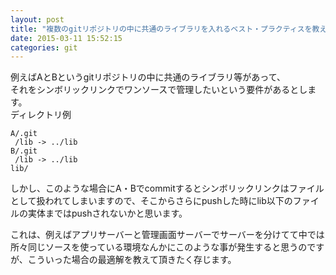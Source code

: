 ```yaml
---
layout: post
title: "複数のgitリポジトリの中に共通のライブラリを入れるベスト・プラクティスを教えて下さい。"
date: 2015-03-11 15:52:15
categories: git
---
```

<p>例えばAとBというgitリポジトリの中に共通のライブラリ等があって、<br>
それをシンボリックリンクでワンソースで管理したいという要件があるとします。<br>
ディレクトリ例</p>

<pre><code>A/.git
 /lib -&gt; ../lib
B/.git
 /lib -&gt; ../lib
lib/
</code></pre>

<p>しかし、このような場合にA・Bでcommitするとシンボリックリンクはファイルとして扱われてしまいますので、そこからさらにpushした時にlib以下のファイルの実体まではpushされないかと思います。</p>

<p>これは、例えばアプリサーバーと管理画面サーバーでサーバーを分けてて中では所々同じソースを使っている環境なんかにこのような事が発生すると思うのですが、こういった場合の最適解を教えて頂きたく存じます。</p>
